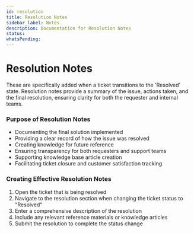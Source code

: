 ```yaml
---
id: resolution
title: Resolution Notes
sidebar_label: Notes
description: Documentation for Resolution Notes
status: 
whatsPending: 
---
```


# Resolution Notes

These are specifically added when a ticket transitions to the 'Resolved' state. Resolution notes provide a summary of the issue, actions taken, and the final resolution, ensuring clarity for both the requester and internal teams.

### Purpose of Resolution Notes

- Documenting the final solution implemented
- Providing a clear record of how the issue was resolved
- Creating knowledge for future reference
- Ensuring transparency for both requesters and support teams
- Supporting knowledge base article creation
- Facilitating ticket closure and customer satisfaction tracking

### Creating Effective Resolution Notes

1. Open the ticket that is being resolved
2. Navigate to the resolution section when changing the ticket status to "Resolved"
3. Enter a comprehensive description of the resolution
4. Include any relevant reference materials or knowledge articles
5. Submit the resolution to complete the status change
